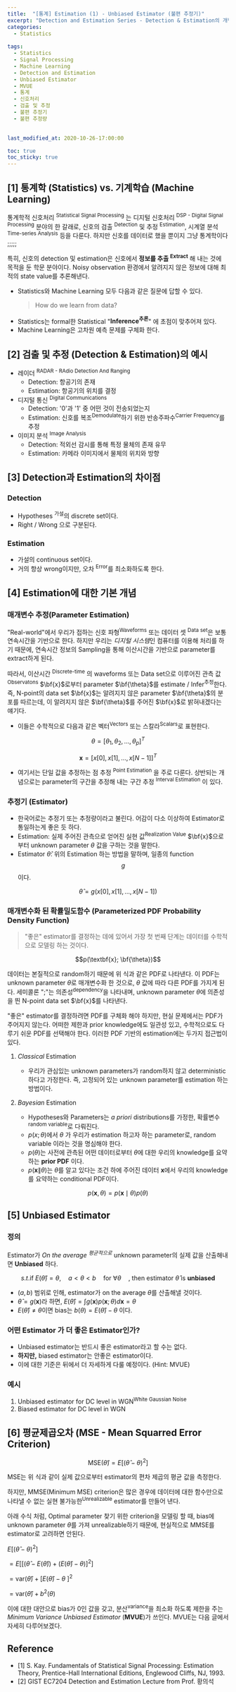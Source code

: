 ```yaml
---
title:  "[통계] Estimation (1) - Unbiased Estimator (불편 추정기)"
excerpt: "Detection and Estimation Series - Detection & Estimation의 개념과 Unbiased Estimator"
categories:
  - Statistics
  
tags:
  - Statistics
  - Signal Processing
  - Machine Learning
  - Detection and Estimation
  - Unbiased Estimator
  - MVUE
  - 통계
  - 신호처리
  - 검출 및 추정
  - 불편 추정기
  - 불편 추정량

  
last_modified_at: 2020-10-26-17:00:00

toc: true
toc_sticky: true
---
```


## [1] 통계학 (Statistics) vs. 기계학습 (Machine Learning)
 통계학적 신호처리 <sup>Statistical Signal Processing</sup> 는 디지털 신호처리 <sup>DSP - Digital Signal Processing</sup> 분야의 한 갈래로, 신호의 검출 <sup>Detection</sup> 및 추정 <sup>Estimation</sup>, 시계열 분석 <sup>Time-series Analysis</sup> 등을 다룬다. 하지만 신호를 데이터로 했을 뿐이지 그냥 통계학이다 ;;;;;
 
 특히, 신호의 detection 및 estimation은 신호에서 **정보를 추출 <sup>Extract</sup>** 해 내는 것에 목적을 둔 학문 분야이다. Noisy observation 환경에서 알려지지 않은 정보에 대해 최적의 state value를 추론해낸다.
 
- Statistics와 Machine Learning 모두 다음과 같은 질문에 답할 수 있다.
	> How do we learn from data?
- Statistics는 formal한 Statistical "**Inference<sup>추론</sup>**" 에 초점이 맞추어져 있다.
- Machine Learning은 고차원 예측 문제를 구체화 한다.

## [2] 검출 및 추정 (Detection & Estimation)의 예시
- 레이더 <sup>RADAR - RAdio Detection And Ranging</sup>
	- Detection: 항공기의 존재
	- Estimation: 항공기의 위치를 결정
- 디지털 통신 <sup>Digital Communications</sup>
	- Detection: '0'과 '1' 중 어떤 것이 전송되었는지
	- Estimation: 신호를 복조<sup>Demodulate</sup>하기 위한 반송주파수<sup>Carrier Frequency</sup>를 추정
- 이미지 분석 <sup>Image Analysis</sup>
	- Detection: 적외선 감시를 통해 특정 물체의 존재 유무
	- Estimation: 카메라 이미지에서 물체의 위치와 방향


## [3] Detection과 Estimation의 차이점
### Detection
- Hypotheses <sup>가설</sup>의 discrete set이다.
- Right / Wrong 으로 구분된다.

### Estimation
- 가설의 continuous set이다.
- 거의 항상 wrong이지만, 오차 <sup>Error</sup>를 최소화하도록 한다.


## [4] Estimation에 대한 기본 개념

### 매개변수 추정(Parameter Estimation)

 "Real-world"에서 우리가 접하는 신호 파형<sup>Waveforms</sup> 또는 데이터 셋 <sup>Data set</sup>은 보통 연속시간을 기반으로 한다. 하지만 우리는 *디지털 시스템*인 컴퓨터를 이용해 처리를 하기 때문에, 연속시간 정보의 Sampling을 통해 이산시간을 기반으로 parameter를 extract하게 된다.
 
 따라서, 이산시간 <sup>Discrete-time</sup> 의 waveforms 또는 Data set으로 이루어진 관측 값 <sup>Observatons</sup> $\bf{x}$로부터 parameter $\bf{\theta}$를 estimate / Infer<sup>추정</sup>한다. 즉, N-point의 data set $\bf{x}$는 알려지지 않은 parameter $\bf{\theta}$의 분포를 따르는데, 이 알려지지 않은 $\bf{\theta}$를 주어진 $\bf{x}$로 밝혀내겠다는 얘기다.

- 이들은 수학적으로 다음과 같은 벡터<sup>Vectors</sup> 또는 스칼라<sup>Scalars</sup>로 표현한다.

$$\theta=[\theta_1, \theta_2, ..., \theta_p ]^T$$

$$\textbf{x} = [ x[0], x[1], ... , x[N-1] ]^T$$

- 여기서는 단일 값을 추정하는 점 추정 <sup>Point Estimation</sup> 을 주로 다룬다. 상반되는 개념으로는 parameter의 구간을 추정해 내는 구간 추정 <sup>Interval Estimation</sup> 이 있다.


### 추정기 (Estimator)

- 한국어로는 추정기 또는 추정량이라고 불린다. 어감이 다소 이상하여 Estimator로 통일하는게 좋은 듯 하다.
- Estimation: 실제 주어진 관측으로 얻어진 실현 값<sup>Realization Value</sup> $\bf{x}$으로 부터 unknown parameter $\theta$ 값을 구하는 것을 말한다.
- Estimator $\hat{\theta}$: 위의 Estimation 하는 방법을 말하며, 일종의 function $$g$$ 이다.

$$\hat{\theta} = g( x[0], x[1], ... , x[N-1] )$$


### 매개변수화 된 확률밀도함수 (Parameterized PDF Probability Density Function)
> "좋은" estimator를 결정하는 데에 있어서 가장 첫 번째 단계는 데이터를 수학적으로 모델링 하는 것이다.

$$p(\textbf{x}; \bf{\theta})$$

 데이터는 본질적으로 random하기 때문에 위 식과 같은 PDF로 나타낸다. 이 PDF는 unknown parameter $\theta$로 매개변수화 한 것으로, $\theta$ 값에 따라 다른 PDF를 가지게 된다. 세미콜론 ";"는 의존성<sup>dependency</sup>을 나타내며, unknown parameter $\theta$에 의존성을 띈 N-point data set $\bf{x}$를 나타낸다.
 
 "좋은" estimator를 결정하려면 PDF를 구체화 해야 하지만, 현실 문제에서는 PDF가 주어지지 않는다. 어떠한 제한과 prior knowledge에도 일관성 있고, 수학적으로도 다루기 쉬운 PDF를 선택해야 한다. 이러한 PDF 기반의 estimation에는 두가지 접근법이 있다.

1. *Classical* Estimation
	- 우리가 관심있는 unknown parameters가 random하지 않고 deterministic하다고 가정한다. 즉, 고정되어 있는 unknown parameter를 estimation 하는 방법이다.
	
2. *Bayesian* Estimation
	- Hypotheses와 Parameters는 *a priori* distributions를 가정한, 확률변수<sup>random variable</sup>로 다뤄진다.
	- $p(x;\theta)$에서 $\theta$ 가 우리가 estimation 하고자 하는 parameter로, random variable 이라는 것을 명심해야 한다.
	- $p(\theta)$는 사전에 관측된 어떤 데이터로부터 $\theta$에 대한 우리의 knowledge를 요약하는 **prior PDF** 이다.
	- $p(\textbf{x} \| \theta)$는 $\theta$를 알고 있다는 조건 하에 주어진 데이터 $\textbf{x}$에서 우리의 knowledge를 요약하는 conditional PDF이다.
	
$$p(\textbf{x}, \theta)= p(\textbf{x} \mid \theta)p(\theta)$$


## [5] Unbiased Estimator

### 정의
 Estimator가 *On the average <sup>평균적으로</sup>* unknown parameter의 실제 값을 산출해내면 **Unbiased** 하다.
 
 $$s.t. \text{if}\ E(\hat{\theta}) = \theta, \quad a< \theta <b \quad \text{for } \forall \theta \quad \text{, then estimator } \hat{\theta} \text{ is } \textbf{unbiased}$$
 
- $(a,b)$ 범위로 인해, estimator가 on the average $\theta$를 산출해낼 것이다.
- $\hat{\theta}=g(\textbf{x})$라 하면, $E(\hat{\theta}) =\int{g(\textbf{x})p(\textbf{x};\theta)d\textbf{x}}= \theta$
- $E(\hat{\theta})\ne \theta$이면 bias는 $b(\theta) = E(\hat{\theta}) - \theta$ 이다.

### 어떤 Estimator 가 더 좋은 Estimator인가?
- Unbiased estimator는 반드시 좋은 estimator라고 할 수는 없다.
- **하지만,** biased estimator는 안좋은 estimator이다.
- 이에 대한 기준은 뒤에서 더 자세하게 다룰 예정이다. (Hint: MVUE)

### 예시
1. Unbiased estimator for DC level in WGN<sup>White Gaussian Noise</sup>
2. Biased estimator for DC level in WGN


## [6] 평균제곱오차 (MSE - Mean Squarred Error Criterion)

$$\text{MSE}(\hat{\theta}) = E\left[ \left(\hat{\theta} - \theta \right)^2 \right]$$

 MSE<sup></sup>는 위 식과 같이 실제 값으로부터 estimator의 편차 제곱의 평균 값을 측정한다.

 하지만, MMSE(Minimum MSE) criterion은 많은 경우에 데이터에 대한 함수만으로 나타낼 수 없는 실현 불가능한<sup>Unrealizable</sup> estimator를 만들어 낸다.
 
 아래 수식 처럼, Optimal parameter 찾기 위한 criterion을 모델링 할 때, bias에 unknown parameter $\theta$를 가져 unrealizable하기 때문에, 현실적으로 MMSE를 estimator로 고려하면 안된다.
 
$E\left[ \left(\hat{\theta} - \theta \right)^2 \right]$

$=E \left[ \left[\left(\hat{\theta} - E(\hat{\theta}) \right) +\left(E(\hat{\theta}) - \theta \right) \right]^2 \right]$

$= \text{var}(\hat{\theta}) +\left[E(\hat{\theta})-\theta\ \right]^2$

$= \text{var}(\hat{\theta}) +b^2(\theta)$

이에 대한 대안으로 bias가 0인 값을 갖고, 분산<sup>variance</sup>을 최소화 하도록 제한을 주는 *Minimum Variance Unbiased Estimator* (**MVUE**)가 쓰인다. MVUE는 다음 글에서 자세히 다루어보겠다.

## Reference
- [1] S. Kay. Fundamentals of Statistical Signal Processing: Estimation Theory, Prentice-Hall International Editions, Englewood Cliffs, NJ, 1993.
- [2] GIST EC7204 Detection and Estimation Lecture from Prof. 황의석

